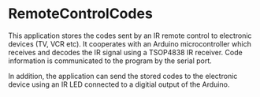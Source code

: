 # RemoteControlCodes
This application stores the codes sent by an IR remote control to electronic devices (TV, VCR etc). It cooperates with an Arduino microcontroller which receives and decodes the IR signal using a TSOP4838 IR receiver. Code information is communicated to the program by the serial port.

In addition, the application can send the stored codes to the electronic device using an IR LED connected to a digitial output of the Arduino.
